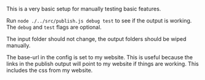 This is a very basic setup for manually testing basic features.

Run `node ./../src/publish.js debug test` to see if the output is working.
The `debug` and `test` flags are optional.

The input folder should not change, the output folders should be wiped manually.

The base-url in the config is set to my website.
This is useful because the links in the publish output will point to my website if things are working.
This includes the css from my website.
